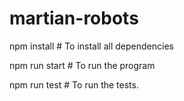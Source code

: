 # martian-robots

npm install  # To install all dependencies

npm run start  # To run the program

npm run test  # To run the tests.
